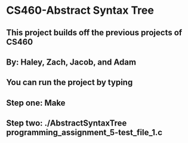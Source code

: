 # CS460-Abstract Syntax Tree

## This project builds off the previous projects of CS460
## By: Haley, Zach, Jacob, and Adam

## You can run the project by typing
## Step one: Make
## Step two: ./AbstractSyntaxTree programming_assignment_5-test_file_1.c
